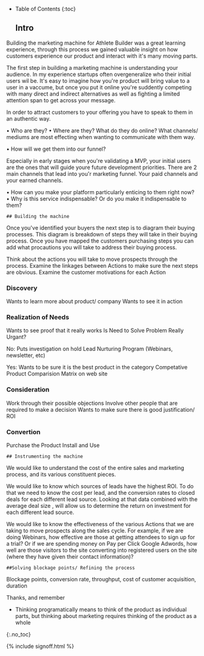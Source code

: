 * Table of Contents
{:toc}


	## Intro
Building the marketing machine for Athlete Builder was a great learning experience, through this process we gained valuable insight on how customers experience our product and interact with it's many moving parts.
 
The first step in building a marketing machine is understanding your audience. In my experience startups often overgeneralize who their initial users wil be. It's easy to imagine how you're product will bring value to a user in a vaccume, but once you put it online you're suddently competing with many direct and indirect alternatives as well as fighting a limited attention span to get across your message. 

In order to attract customers to your offering you have to speak to them in an authentic way. 

• Who are they? 
• Where are they?
What do they do online? What channels/ mediums are most effecting when wanting to communicate with them way. 


• How will we get them into our funnel?

Especially in early stages when you're validating a MVP, your initial users are the ones that will guide youre future development priorities. There are 2 main channels that lead into you'r marketing funnel. Your paid channels and your earned channels. 


• How can you make your platform particularly enticing to them right now?
• Why is this service indispensable? Or do you make it indispensable to them?

	## Building the machine

Once you've identified your buyers the next step is to diagram their buying processes. This diagram is breakdown of steps they will take in their buying process. Once you have mapped the customers purchasing steps you can add what procautions you will take to address their buying process. 

Think about the actions you will take to move prospects through the process. Examine the linkages between Actions to make sure the next steps are obvious. Examine the customer motivations for each Action

### Discovery
Wants to learn more about product/ company
Wants to see it in action

### Realization of Needs
Wants to see proof that it really works
Is Need to Solve Problem Really Urgant?

No: Puts investigation on hold
Lead Nurturing Program (Webinars, newsletter, etc)

Yes: Wants to be sure it is the best product in the category
Competative Product Comparision Matrix on web site

### Consideration
Work through their possible objections
Involve other people that are required to make a decision
Wants to make sure there is good justification/ ROI

### Convertion
Purchase the Product
Install and Use



	## Instrumenting the machine

We would like to understand the cost of the entire sales and marketing process, and its various constituent pieces.

We would like to know which sources of leads have the highest ROI. To do that we need to know the cost per lead, and the conversion rates to closed deals for each different lead source. Looking at that data combined with the average deal size , will allow us to determine the return on investment for each different lead source.

We would like to know the effectiveness of the various Actions that we are taking to move prospects along the sales cycle. For example, if we are doing Webinars, how effective are those at getting attendees to sign up for a trial? Or if we are spending money on Pay per Click Google Adwords, how well are those visitors to the site converting into registered users on the site (where they have given their contact information)?

	
	##Solving blockage points/ Refining the process
Blockage points, conversion rate, throughput, cost of customer acquisition, duration


Thanks, and remember

 - Thinking programatically means to think of the product as individual parts, but thinking about marketing requires thinking of the product as a whole
 







{:.no_toc}



{% include signoff.html %}